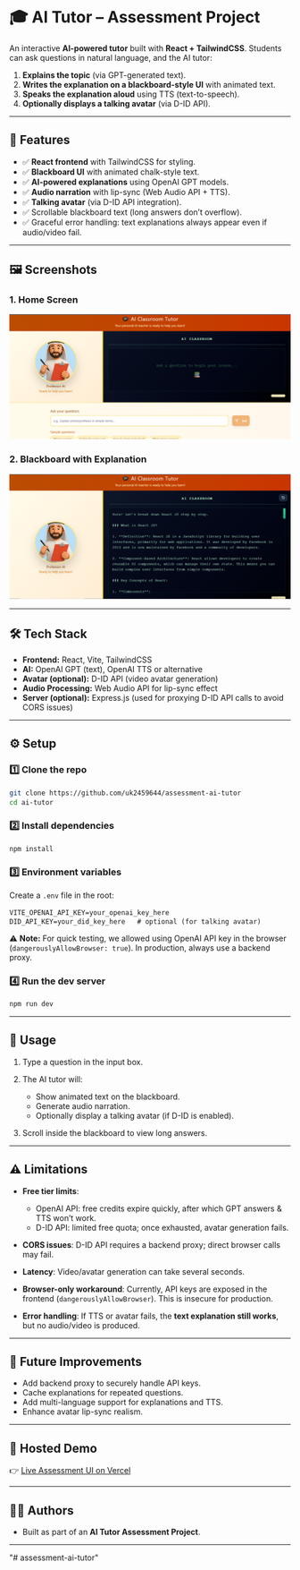 # 🎓 AI Tutor – Assessment Project

An interactive **AI-powered tutor** built with **React + TailwindCSS**.
Students can ask questions in natural language, and the AI tutor:

1. **Explains the topic** (via GPT-generated text).
2. **Writes the explanation on a blackboard-style UI** with animated text.
3. **Speaks the explanation aloud** using TTS (text-to-speech).
4. **Optionally displays a talking avatar** (via D-ID API).

---

## 🚀 Features

* ✅ **React frontend** with TailwindCSS for styling.
* ✅ **Blackboard UI** with animated chalk-style text.
* ✅ **AI-powered explanations** using OpenAI GPT models.
* ✅ **Audio narration** with lip-sync (Web Audio API + TTS).
* ✅ **Talking avatar** (via D-ID API integration).
* ✅ Scrollable blackboard text (long answers don’t overflow).
* ✅ Graceful error handling: text explanations always appear even if audio/video fail.

---

## 🖼️ Screenshots

### 1. Home Screen

![Home Screen](screenshots/home.png)

### 2. Blackboard with Explanation

![Blackboard Explanation](screenshots/blackboard.png)

---

## 🛠️ Tech Stack

* **Frontend:** React, Vite, TailwindCSS
* **AI:** OpenAI GPT (text), OpenAI TTS or alternative
* **Avatar (optional):** D-ID API (video avatar generation)
* **Audio Processing:** Web Audio API for lip-sync effect
* **Server (optional):** Express.js (used for proxying D-ID API calls to avoid CORS issues)

---

## ⚙️ Setup

### 1️⃣ Clone the repo

```bash
git clone https://github.com/uk2459644/assessment-ai-tutor
cd ai-tutor
```

### 2️⃣ Install dependencies

```bash
npm install
```

### 3️⃣ Environment variables

Create a `.env` file in the root:

```env
VITE_OPENAI_API_KEY=your_openai_key_here
DID_API_KEY=your_did_key_here   # optional (for talking avatar)
```

⚠️ **Note:** For quick testing, we allowed using OpenAI API key in the browser (`dangerouslyAllowBrowser: true`). In production, always use a backend proxy.

### 4️⃣ Run the dev server

```bash
npm run dev
```

---

## 📖 Usage

1. Type a question in the input box.
2. The AI tutor will:

   * Show animated text on the blackboard.
   * Generate audio narration.
   * Optionally display a talking avatar (if D-ID is enabled).
3. Scroll inside the blackboard to view long answers.

---

## ⚠️ Limitations

* **Free tier limits**:

  * OpenAI API: free credits expire quickly, after which GPT answers & TTS won’t work.
  * D-ID API: limited free quota; once exhausted, avatar generation fails.
* **CORS issues**: D-ID API requires a backend proxy; direct browser calls may fail.
* **Latency**: Video/avatar generation can take several seconds.
* **Browser-only workaround**: Currently, API keys are exposed in the frontend (`dangerouslyAllowBrowser`). This is insecure for production.
* **Error handling**: If TTS or avatar fails, the **text explanation still works**, but no audio/video is produced.

---

## 📌 Future Improvements

* Add backend proxy to securely handle API keys.
* Cache explanations for repeated questions.
* Add multi-language support for explanations and TTS.
* Enhance avatar lip-sync realism.

---

## 📌 Hosted Demo
👉 [Live Assessment UI on Vercel](https://assessment-ai-tutor.vercel.app/)

---

## 👨‍💻 Authors

* Built as part of an **AI Tutor Assessment Project**.

---
"# assessment-ai-tutor" 
